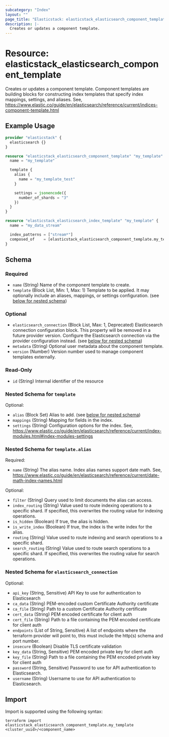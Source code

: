 ```yaml
---
subcategory: "Index"
layout: ""
page_title: "Elasticstack: elasticstack_elasticsearch_component_template Resource"
description: |-
  Creates or updates a component template.
---
```


# Resource: elasticstack_elasticsearch_component_template

Creates or updates a component template. Component templates are building blocks for constructing index templates that specify index mappings, settings, and aliases. See, https://www.elastic.co/guide/en/elasticsearch/reference/current/indices-component-template.html

## Example Usage

```terraform
provider "elasticstack" {
  elasticsearch {}
}

resource "elasticstack_elasticsearch_component_template" "my_template" {
  name = "my_template"

  template {
    alias {
      name = "my_template_test"
    }

    settings = jsonencode({
      number_of_shards = "3"
    })
  }
}

resource "elasticstack_elasticsearch_index_template" "my_template" {
  name = "my_data_stream"

  index_patterns = ["stream*"]
  composed_of    = [elasticstack_elasticsearch_component_template.my_template.name]
}
```

<!-- schema generated by tfplugindocs -->
## Schema

### Required

- `name` (String) Name of the component template to create.
- `template` (Block List, Min: 1, Max: 1) Template to be applied. It may optionally include an aliases, mappings, or settings configuration. (see [below for nested schema](#nestedblock--template))

### Optional

- `elasticsearch_connection` (Block List, Max: 1, Deprecated) Elasticsearch connection configuration block. This property will be removed in a future provider version. Configure the Elasticsearch connection via the provider configuration instead. (see [below for nested schema](#nestedblock--elasticsearch_connection))
- `metadata` (String) Optional user metadata about the component template.
- `version` (Number) Version number used to manage component templates externally.

### Read-Only

- `id` (String) Internal identifier of the resource

<a id="nestedblock--template"></a>
### Nested Schema for `template`

Optional:

- `alias` (Block Set) Alias to add. (see [below for nested schema](#nestedblock--template--alias))
- `mappings` (String) Mapping for fields in the index.
- `settings` (String) Configuration options for the index. See, https://www.elastic.co/guide/en/elasticsearch/reference/current/index-modules.html#index-modules-settings

<a id="nestedblock--template--alias"></a>
### Nested Schema for `template.alias`

Required:

- `name` (String) The alias name. Index alias names support date math. See, https://www.elastic.co/guide/en/elasticsearch/reference/current/date-math-index-names.html

Optional:

- `filter` (String) Query used to limit documents the alias can access.
- `index_routing` (String) Value used to route indexing operations to a specific shard. If specified, this overwrites the routing value for indexing operations.
- `is_hidden` (Boolean) If true, the alias is hidden.
- `is_write_index` (Boolean) If true, the index is the write index for the alias.
- `routing` (String) Value used to route indexing and search operations to a specific shard.
- `search_routing` (String) Value used to route search operations to a specific shard. If specified, this overwrites the routing value for search operations.



<a id="nestedblock--elasticsearch_connection"></a>
### Nested Schema for `elasticsearch_connection`

Optional:

- `api_key` (String, Sensitive) API Key to use for authentication to Elasticsearch
- `ca_data` (String) PEM-encoded custom Certificate Authority certificate
- `ca_file` (String) Path to a custom Certificate Authority certificate
- `cert_data` (String) PEM encoded certificate for client auth
- `cert_file` (String) Path to a file containing the PEM encoded certificate for client auth
- `endpoints` (List of String, Sensitive) A list of endpoints where the terraform provider will point to, this must include the http(s) schema and port number.
- `insecure` (Boolean) Disable TLS certificate validation
- `key_data` (String, Sensitive) PEM encoded private key for client auth
- `key_file` (String) Path to a file containing the PEM encoded private key for client auth
- `password` (String, Sensitive) Password to use for API authentication to Elasticsearch.
- `username` (String) Username to use for API authentication to Elasticsearch.

## Import

Import is supported using the following syntax:

```shell
terraform import elasticstack_elasticsearch_component_template.my_template <cluster_uuid>/<component_name>
```
